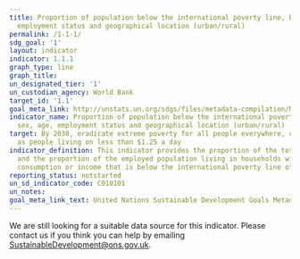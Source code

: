 ```yaml
---
title: Proportion of population below the international poverty line, by sex, age,
  employment status and geographical location (urban/rural)
permalink: /1-1-1/
sdg_goal: '1'
layout: indicator
indicator: 1.1.1
graph_type: line
graph_title:
un_designated_tier: '1'
un_custodian_agency: World Bank
target_id: '1.1'
goal_meta_link: http://unstats.un.org/sdgs/files/metadata-compilation/Metadata-Goal-1.pdf
indicator_name: Proportion of population below the international poverty line, by
  sex, age, employment status and geographical location (urban/rural)
target: By 2030, eradicate extreme poverty for all people everywhere, currently measured
  as people living on less than $1.25 a day
indicator_definition: This indicator provides the proportion of the total population
  and the proportion of the employed population living in households with per-capita
  consumption or income that is below the international poverty line of US$1.25.
reporting_status: notstarted
un_sd_indicator_code: C010101
un_notes:
goal_meta_link_text: United Nations Sustainable Development Goals Metadata (pdf 894kB)
---
```


We are still looking for a suitable data source for this indicator. Please contact us if you think you can help by emailing <a href="mailto:SustainableDevelopment@ons.gov.uk">SustainableDevelopment@ons.gov.uk</a>.


